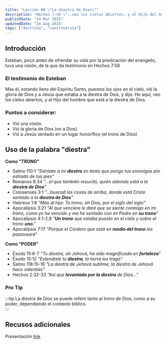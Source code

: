 ```yaml
---
title: "Lección #8 \"La diestra de Dios\""
description: "Hechos 7:58 \"..veo los cielos abiertos, y al Hijo del hombre que está a la diestra de Dios\""
publishDate: "24 Mar 2025"
updatedDate: "24 Aug 2025"
tags: ["doctrina", "controversia"]
---
```


## Introducción

Esteban, poco antes de ofrendar su vida por la predicación del evangelio, tuvo una visión, de la que da testimonio en Hechos 7:58

### El testimonio de Esteban
Más él, estando lleno del Espiritu Santo, puestos los ojos en el cielo, vió la gloria de Dios y a Jesús que estaba a la diestra de Dios, y dijo: He aquí, veo los cielos abiertos, y al Hijo del hombre que está a la diestra de Dios.  

### Puntos a considerar: 
- Vió una visión.
- Vió la gloria de Dios (no a Dios).
- Vió a Jesús sentado en un lugar honorífico (el trono de Dios)   

## Uso de la palabra "diestra"

**Como "TRONO"**

- Salmo 110:1 _"Siéntate a mi **diestra** en tanto que pongo tus enemigos por estrado de tus pies"_
- Romanos 8:34 _"...el que también resucitó, quién además está a la **diestra de Dios**"_
- Colosenses 3:1 _"...buscad las cosas de arriba, donde está Cristo sentado a la **diestra de Dios**"_
- Hebreos 1:8 _"Mas al hijo: Tu trono, oh Dios, por el siglo del siglo"_
- Apocalipsis 3:21 _"Al que venciere le daré que se siente conmigo en mi trono, como yo he vencido y me he sentado con mi Padre en **su trono**"_
- Apocalipsis 4:1-2,8 _"**Un trono** que estaba puesto en el cielo y sobre el trono **uno**."_
- Apocalipsis 7:17 _"Porque el Cordero que está en **medio del trono** los pastoreará"_

**Como "PODER"**
- Éxodo 15:6-7 _"Tu diestra, oh Jehová, ha sido magnificada en **fortaleza**"_
- Éxodo 15:12 _"Extendiste tu **diestra**, la tierra los tragó"_
- Salmo 118:15-16 _"La diestra de Jehová sublime, la diestra de Jehová hace valentías"_
- Hechos 2:32-33 _"Así que **levantado por la diestra** de Dios..."_

### Pro Tip
:::tip
La diestra de Dios se puede referir tanto al trono de Dios, como a su poder, dependiendo el contexto bíblico.  
:::

## Recusos adicionales
Presentación [link](https://docs.google.com/presentation/d/1CD1SrtiEDx9AXclZeBWvrogsAa9dg3-d/edit?usp=sharing&ouid=117254556331876564574&rtpof=true&sd=true)